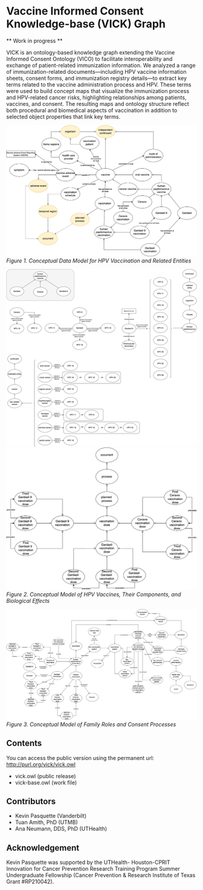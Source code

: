 # Vaccine Informed Consent Knowledge-base (VICK) Graph

** Work in progress **

VICK is an ontology-based knowledge graph extending the Vaccine Informed Consent Ontology (VICO) to facilitate interoperability and exchange of patient-related immunization information. We analyzed a range of immunization-related documents—including HPV vaccine information sheets, consent forms, and immunization registry details—to extract key terms related to the vaccine administration process and HPV. These terms were used to build concept maps that visualize the immunization process and HPV-related cancer risks, highlighting relationships among patients, vaccines, and consent. The resulting maps and ontology structure reflect both procedural and biomedical aspects of vaccination in addition to selected object properties that link key terms. 

![CM1](https://github.com/VICK-Blockchain/VICK-KnowledgeGraph/blob/main/vickcm1.jpg)
*Figure 1. Conceptual Data Model for HPV Vaccination and Related Entities*

![CM2](https://github.com/VICK-Blockchain/VICK-KnowledgeGraph/blob/main/vickcm2.jpg)
![CM4](https://github.com/VICK-Blockchain/VICK-KnowledgeGraph/blob/main/vickcm4.jpg)
*Figure 2. Conceptual Model of HPV Vaccines, Their Components, and Biological Effects*

![CM3](https://github.com/VICK-Blockchain/VICK-KnowledgeGraph/blob/main/vickcm3.jpg)
*Figure 3. Conceptual Model of Family Roles and Consent Processes*

## Contents

You can access the public version using the permanent url: http://purl.org/vick/vick.owl

- vick.owl (public release)
- vick-base.owl (work file)


## Contributors

* Kevin Pasquette (Vanderbilt)
* Tuan Amith, PhD (UTMB)
* Ana Neumann, DDS, PhD (UTHealth)

## Acknowledgement

Kevin Pasquette was supported by the UTHealth- Houston-CPRIT Innovation for Cancer Prevention Research Training Program Summer Undergraduate Fellowship (Cancer Prevention & Research Institute of Texas Grant #RP210042).


